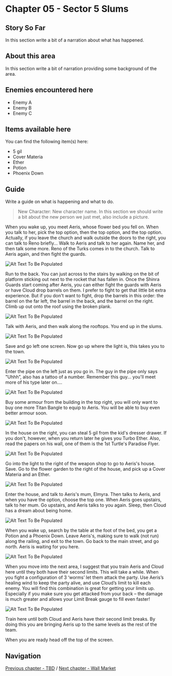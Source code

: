 #  Chapter 05 - Sector 5 Slums


## Story So Far

In this section write a bit of a narration about what has happened.

## About this area

In this section write a bit of narration providing some background of the area.

## Enemies encountered here

- Enemy A
- Enemy B
- Enemy C

## Items available here

You can find the following item(s) here:

- 5 gil
- Cover Materia
- Ether
- Potion
- Phoenix Down 


## Guide

Write a guide on what is happening and what to do.

>
> New Character: New character name. 
> In this section we should write a bit about the new person we just met, also include a picture.
>

When you wake up, you meet Aeris, whose flower bed you fell on. When you talk to her, pick the top option, then the top option, and the top option. Actually, if you leave the church and walk outside the doors to the right, you can talk to Reno briefly... Walk to Aeris and talk to her again. Name her, and then talk some more. Reno of the Turks comes in to the church. Talk to Aeris again, and then fight the guards.

![Alt Text To Be Populated](../walkthrough-assets/ch05_01.png) 

Run to the back. You can just across to the stairs by walking on the bit of platform sticking out next to the rocket that has fallen in. Once the Shinra Guards start coming after Aeris, you can either fight the guards with Aeris or have Cloud drop barrels on them. I prefer to fight to get that little bit extra experience. But if you don't want to fight, drop the barrels in this order: the barrel on the far left, the barrel in the back, and the barrel on the right. Climb up out onto the roof using the broken plank.

![Alt Text To Be Populated](../walkthrough-assets/ch05_02.png) 

Talk with Aeris, and then walk along the rooftops. You end up in the slums. 

![Alt Text To Be Populated](../walkthrough-assets/ch05_03.png) 

Save and go left one screen. Now go up where the light is, this takes you to the town. 

![Alt Text To Be Populated](../walkthrough-assets/ch05_04.png) 

Enter the pipe on the left just as you go in. The guy in the pipe only says "Uhhh”, also has a tattoo of a number. Remember this guy... you'll meet more of his type later on....

![Alt Text To Be Populated](../walkthrough-assets/ch05_05.png) 

Buy some armour from the building in the top right, you will only want to buy one more Titan Bangle to equip to Aeris. You will be able to buy even better armour soon.

 ![Alt Text To Be Populated](../walkthrough-assets/ch05_06.png) 

In the house on the right, you can steal 5 gil from the kid's dresser drawer. If you don't, however, when you return later he gives you Turbo Ether. Also, read the papers on his wall, one of them is the 1st Turtle's Paradise Flyer.
 
 ![Alt Text To Be Populated](../walkthrough-assets/ch05_07.png) 

Go into the light to the right of the weapon shop to go to Aeris's house. Save. Go to the flower garden to the right of the house, and pick up a Cover Materia and an Ether. 

![Alt Text To Be Populated](../walkthrough-assets/ch05_08.png) 

Enter the house, and talk to Aeris's mum, Elmyra. Then talks to Aeris, and when you have the option, choose the top one. When Aeris goes upstairs, talk to her mum. Go upstairs, and Aeris talks to you again. Sleep, then Cloud has a dream about being home.

![Alt Text To Be Populated](../walkthrough-assets/ch05_09.png) 

When you wake up, search by the table at the foot of the bed, you get a Potion and a Phoenix Down. Leave Aeris's, making sure to walk (not run) along the railing, and exit to the town. Go back to the main street, and go north. Aeris is waiting for you here.
 
![Alt Text To Be Populated](../walkthrough-assets/ch05_10.png) 

When you move into the next area, I suggest that you train Aeris and Cloud here until they both have their second limits. This will take a while. When you fight a configuration of 3 ‘worms’ let them attack the party. Use Aeris’s healing wind to keep the party alive, and use Cloud’s limit to kill each enemy. You will find this combination is great for getting your limits up. Especially if you make sure you get attacked from your back – the damage is much greater and allows your Limit Break gauge to fill even faster!

![Alt Text To Be Populated](../walkthrough-assets/ch05_11.png) 

Train here until both Cloud and Aeris have their second limit breaks. By doing this you are bringing Aeris up to the same levels as the rest of the team.

When you are ready head off the top of the screen.

## Navigation
[Previous chapter - TBD](/chapter-04-sector-5-reactor.md) / [Next chapter - Wall Market](/chapter-06-wall-market.md)
